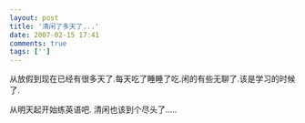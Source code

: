 ```yaml
---
layout: post
title: '清闲了多天了...'
date: 2007-02-15 17:41
comments: true
tags: ['']
---
```


从放假到现在已经有很多天了.每天吃了睡睡了吃.闲的有些无聊了.该是学习的时候了.

从明天起开始练英语吧. 清闲也该到个尽头了.....

